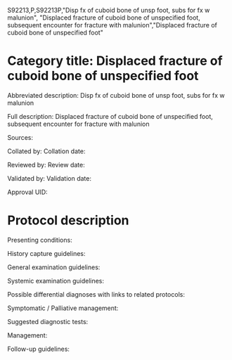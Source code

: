 S92213,P,S92213P,"Disp fx of cuboid bone of unsp foot, subs for fx w malunion", "Displaced fracture of cuboid bone of unspecified foot, subsequent encounter for fracture with malunion","Displaced fracture of cuboid bone of unspecified foot"
# Category title: Displaced fracture of cuboid bone of unspecified foot

Abbreviated description: Disp fx of cuboid bone of unsp foot, subs for fx w malunion

Full description: Displaced fracture of cuboid bone of unspecified foot, subsequent encounter for fracture with malunion

Sources:

Collated by:
Collation date:

Reviewed by:
Review date:

Validated by:
Validation date:

Approval UID:

# Protocol description

Presenting conditions:

History capture guidelines:

General examination guidelines:

Systemic examination guidelines:

Possible differential diagnoses with links to related protocols:

Symptomatic / Palliative management:

Suggested diagnostic tests:

Management:

Follow-up guidelines:
